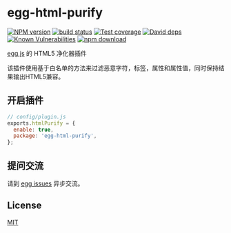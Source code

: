 # egg-html-purify

[![NPM version][npm-image]][npm-url]
[![build status][travis-image]][travis-url]
[![Test coverage][codecov-image]][codecov-url]
[![David deps][david-image]][david-url]
[![Known Vulnerabilities][snyk-image]][snyk-url]
[![npm download][download-image]][download-url]

[npm-image]: https://img.shields.io/npm/v/egg-html-purify.svg?style=flat-square
[npm-url]: https://npmjs.org/package/egg-html-purify
[travis-image]: https://img.shields.io/travis/weihongyu12/egg-html-purify.svg?style=flat-square
[travis-url]: https://travis-ci.org/weihongyu12/egg-html-purify
[codecov-image]: https://img.shields.io/codecov/c/github/weihongyu12/egg-html-purify.svg?style=flat-square
[codecov-url]: https://codecov.io/github/weihongyu12/egg-html-purify?branch=master
[david-image]: https://img.shields.io/david/weihongyu12/egg-html-purify.svg?style=flat-square
[david-url]: https://david-dm.org/weihongyu12/egg-html-purify
[snyk-image]: https://snyk.io/test/npm/egg-html-purify/badge.svg?style=flat-square
[snyk-url]: https://snyk.io/test/npm/egg-html-purify
[download-image]: https://img.shields.io/npm/dm/egg-html-purify.svg?style=flat-square
[download-url]: https://npmjs.org/package/egg-html-purify

[egg.js](https://eggjs.org/) 的 HTML5 净化器插件

 该插件使用基于白名单的方法来过滤恶意字符，标签，属性和属性值，同时保持结果输出HTML5兼容。

## 开启插件

```js
// config/plugin.js
exports.htmlPurify = {
  enable: true,
  package: 'egg-html-purify',
};
```

## 提问交流

请到 [egg issues](https://github.com/weihongyu12/egg-html-purify/issues) 异步交流。

## License

[MIT](LICENSE)
